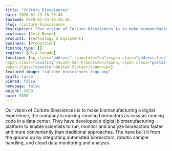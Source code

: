 ```yaml
---
title: "Culture Biosciences"
date: 2020-01-23 18:20:48
lastmod: 2020-01-23 18:20:48
slug: /culture-biosciences
description: "Our vision of Culture Biosciences is to make biomanufacturing a digital experience, the company is making running bioreactors as easy as running code in a data center. They have developed a digital biomanufacturing platform to enable scientists to run, monitor and analyze bioreactors faster and more conveniently than traditional approaches. The have built it from the ground up by integrating automated bioreactors, robotic sample handling, and cloud data monitoring and analysis."
proteins: [Cell-Based]
products: [Technology & Equipment]
business: [Production]
finance_type: []
regions: [US & Canada]
location: [<p class="address" translate="no"><span class="address-line1">East Grand Avenue</span><br>
<span class="locality">South San Francisco</span>, <span class="postal-code">94080</span><br>
<span class="country">United States</span></p>]
featured_image: "culture biosciences logo.png"
draft: false
pinned: false
homepage: false
weight: 5000
uuid: 5898
---
```

Our vision of Culture Biosciences is to make biomanufacturing a digital experience, the company is making running bioreactors as easy as running code in a data center. They have developed a digital biomanufacturing platform to enable scientists to run, monitor and analyze bioreactors faster and more conveniently than traditional approaches. The have built it from the ground up by integrating automated bioreactors, robotic sample handling, and cloud data monitoring and analysis.
